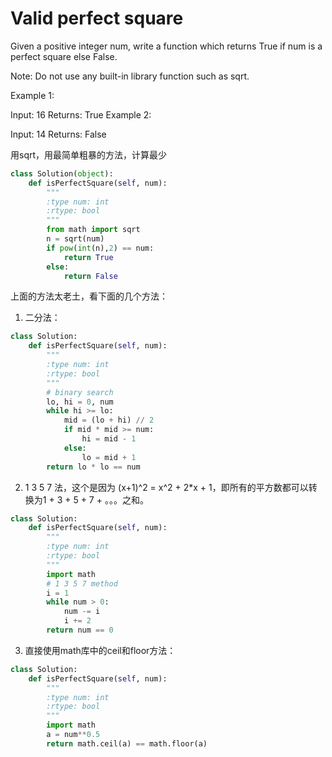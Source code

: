 # Valid perfect square

Given a positive integer num, write a function which returns True if num is a perfect square else False.

Note: Do not use any built-in library function such as sqrt.

Example 1:

Input: 16
Returns: True
Example 2:

Input: 14
Returns: False

用sqrt，用最简单粗暴的方法，计算最少

```python
class Solution(object):
    def isPerfectSquare(self, num):
        """
        :type num: int
        :rtype: bool
        """
        from math import sqrt
        n = sqrt(num)
        if pow(int(n),2) == num:
            return True
        else:
            return False
```

上面的方法太老土，看下面的几个方法：

1. 二分法：

```python
class Solution:
    def isPerfectSquare(self, num):
        """
        :type num: int
        :rtype: bool
        """
        # binary search
        lo, hi = 0, num
        while hi >= lo:
            mid = (lo + hi) // 2
            if mid * mid >= num:
                hi = mid - 1
            else:
                lo = mid + 1
        return lo * lo == num
```

2. 1 3 5 7 法，这个是因为 (x+1)^2 = x^2 + 2*x + 1，即所有的平方数都可以转换为1 + 3 + 5 + 7 + 。。。之和。

```python
class Solution:
    def isPerfectSquare(self, num):
        """
        :type num: int
        :rtype: bool
        """
        import math
        # 1 3 5 7 method
        i = 1
        while num > 0:
            num -= i
            i += 2
        return num == 0
```

3. 直接使用math库中的ceil和floor方法：

```python
class Solution:
    def isPerfectSquare(self, num):
        """
        :type num: int
        :rtype: bool
        """
        import math
        a = num**0.5
        return math.ceil(a) == math.floor(a)
```
